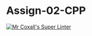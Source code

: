 # Assign-02-CPP
[![Mr Coxall's Super Linter](https://github.com/ICS3U-Programming-JosephK/Assign-02-CPP/workflows/Mr%20Coxall's%20Super%20Linter/badge.svg)](https://github.com/ICS3U-Programming-JosephK/Assign-02-CPP/actions/)
